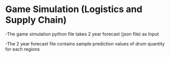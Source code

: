 # Game Simulation (Logistics and Supply Chain)

-The game simulation python file takes 2 year forecast (json file) as Input

-The 2 year forecast file contains sample prediction values of drum quantity for each regions
